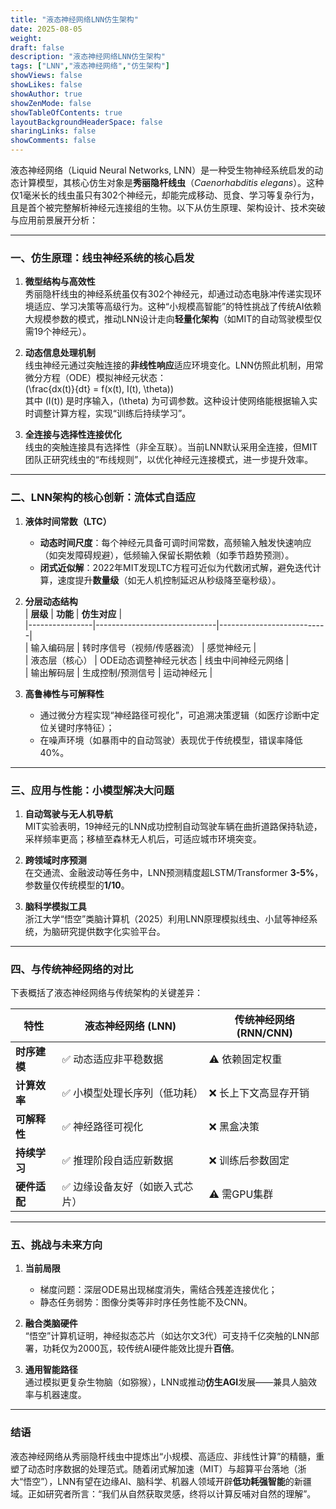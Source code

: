 ```yaml
---
title: "液态神经网络LNN仿生架构"
date: 2025-08-05
weight: 
draft: false
description: "液态神经网络LNN仿生架构"
tags: ["LNN","液态神经网络","仿生架构"]
showViews: false
showLikes: false
showAuthor: true
showZenMode: false
showTableOfContents: true
layoutBackgroundHeaderSpace: false
sharingLinks: false
showComments: false
---
```



液态神经网络（Liquid Neural Networks, LNN）是一种受生物神经系统启发的动态计算模型，其核心仿生对象是**秀丽隐杆线虫**（*Caenorhabditis elegans*）。这种仅1毫米长的线虫虽只有302个神经元，却能完成移动、觅食、学习等复杂行为，且是首个被完整解析神经元连接组的生物。以下从仿生原理、架构设计、技术突破与应用前景展开分析：

---

### 一、仿生原理：线虫神经系统的核心启发
1. **微型结构与高效性**  
   秀丽隐杆线虫的神经系统虽仅有302个神经元，却通过动态电脉冲传递实现环境适应、学习决策等高级行为。这种“小规模高智能”的特性挑战了传统AI依赖大规模参数的模式，推动LNN设计走向**轻量化架构**（如MIT的自动驾驶模型仅需19个神经元）。

2. **动态信息处理机制**  
   线虫神经元通过突触连接的**非线性响应**适应环境变化。LNN仿照此机制，用常微分方程（ODE）模拟神经元状态：  
   \(\frac{dx(t)}{dt} = f(x(t), I(t), \theta)\)  
   其中 \(I(t)\) 是时序输入，\(\theta\) 为可调参数。这种设计使网络能根据输入实时调整计算方程，实现“训练后持续学习”。

3. **全连接与选择性连接优化**  
   线虫的突触连接具有选择性（非全互联）。当前LNN默认采用全连接，但MIT团队正研究线虫的“布线规则”，以优化神经元连接模式，进一步提升效率。

---

### 二、LNN架构的核心创新：流体式自适应
1. **液体时间常数（LTC）**  
   - **动态时间尺度**：每个神经元具备可调时间常数，高频输入触发快速响应（如突发障碍规避），低频输入保留长期依赖（如季节趋势预测）。  
   - **闭式近似解**：2022年MIT发现LTC方程可近似为代数闭式解，避免迭代计算，速度提升**数量级**（如无人机控制延迟从秒级降至毫秒级）。

2. **分层动态结构**  
   | **层级**       | **功能**                     | **仿生对应**               |  
   |----------------|------------------------------|---------------------------|  
   | 输入编码层     | 转时序信号（视频/传感器流）  | 感觉神经元                |  
   | 液态层（核心） | ODE动态调整神经元状态        | 线虫中间神经元网络        |  
   | 输出解码层     | 生成控制/预测信号            | 运动神经元                | 

3. **高鲁棒性与可解释性**  
   - 通过微分方程实现“神经路径可视化”，可追溯决策逻辑（如医疗诊断中定位关键时序特征）；  
   - 在噪声环境（如暴雨中的自动驾驶）表现优于传统模型，错误率降低40%。

---

### 三、应用与性能：小模型解决大问题
1. **自动驾驶与无人机导航**  
   MIT实验表明，19神经元的LNN成功控制自动驾驶车辆在曲折道路保持轨迹，采样频率更高；移植至森林无人机后，可适应城市环境突变。

2. **跨领域时序预测**  
   在交通流、金融波动等任务中，LNN预测精度超LSTM/Transformer **3-5%**，参数量仅传统模型的**1/10**。

3. **脑科学模拟工具**  
   浙江大学“悟空”类脑计算机（2025）利用LNN原理模拟线虫、小鼠等神经系统，为脑研究提供数字化实验平台。

---

### 四、与传统神经网络的对比

下表概括了液态神经网络与传统架构的关键差异：  

| **特性**         | **液态神经网络 (LNN)**               | **传统神经网络 (RNN/CNN)**        |  
|------------------|--------------------------------------|-----------------------------------|  
| **时序建模**     | ✅ 动态适应非平稳数据                 | ⚠️ 依赖固定权重                   |  
| **计算效率**     | ✅ 小模型处理长序列（低功耗）         | ❌ 长上下文高显存开销              |  
| **可解释性**     | ✅ 神经路径可视化                     | ❌ 黑盒决策                        |  
| **持续学习**     | ✅ 推理阶段自适应新数据               | ❌ 训练后参数固定                  |  
| **硬件适配**     | ✅ 边缘设备友好（如嵌入式芯片）       | ⚠️ 需GPU集群                      |  


---

### 五、挑战与未来方向
1. **当前局限**  
   - 梯度问题：深层ODE易出现梯度消失，需结合残差连接优化；  
   - 静态任务弱势：图像分类等非时序任务性能不及CNN。

2. **融合类脑硬件**  
   “悟空”计算机证明，神经拟态芯片（如达尔文3代）可支持千亿突触的LNN部署，功耗仅为2000瓦，较传统AI硬件能效比提升**百倍**。

3. **通用智能路径**  
   通过模拟更复杂生物脑（如猕猴），LNN或推动**仿生AGI**发展——兼具人脑效率与机器速度。

---

### 结语
液态神经网络从秀丽隐杆线虫中提炼出“小规模、高适应、非线性计算”的精髓，重塑了动态时序数据的处理范式。随着闭式解加速（MIT）与超算平台落地（浙大“悟空”），LNN有望在边缘AI、脑科学、机器人领域开辟**低功耗强智能**的新疆域。正如研究者所言：“我们从自然获取灵感，终将以计算反哺对自然的理解”。